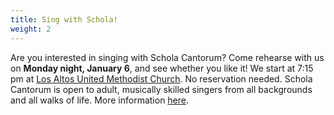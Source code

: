 ```yaml
---
title: Sing with Schola!
weight: 2
---
```


Are you interested in singing with Schola Cantorum?  Come rehearse with us on
**Monday night, January 6**, and see whether you like it!  We start at 7:15 pm
at [Los Altos United Methodist Church](https://www.google.com/maps/place/Los+Altos+United+Methodist+Church/@37.3604399,-122.1163995,14z/data=!4m13!1m7!3m6!1s0x808fb13b09db205b:0x3cb6a0075024dc76!2s655+Magdalena+Ave,+Los+Altos,+CA+94024!3b1!8m2!3d37.3604399!4d-122.09889!3m4!1s0x808fb13baf46a387:0xcfbef6958c3a62d!8m2!3d37.3604399!4d-122.09889).
No reservation needed.  Schola Cantorum is open to adult, musically skilled
singers from all backgrounds and all walks of life.  More information
[here](/sing).

